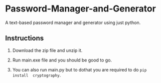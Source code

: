 # Password-Manager-and-Generator
A text-based password manager and generator using just python.

## Instructions
1. Download the zip file and unzip it.

2. Run main.exe file and you should be good to go.

3. You can also run main.py but to dothat you are required to do 
```pip install  cryptography```.
